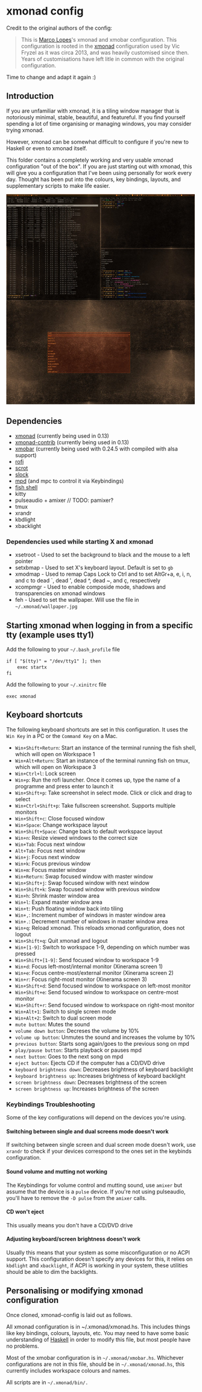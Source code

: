 # xmonad config

Credit to the original authors of the config:

> This is [Marco Lopes](https://github.com/mlopes/dotfiles/)'s xmonad and xmobar configuration.
> This configuration is rooted in the [xmonad](http://xmonad.org/) configuration used by Vic Fryzel as it was circa 2013, and was heavily customised since then. Years of customisations have left litle in common with the original configuration.

Time to change and adapt it again :)

## Introduction

If you are unfamiliar with xmonad, it is a tiling window manager that is
notoriously minimal, stable, beautiful, and featureful.  If you find yourself
spending a lot of time organising or managing windows, you may consider trying
xmonad.

However, xmonad can be somewhat difficult to configure if you're new to
Haskell or even to xmonad itself.

This folder contains a completely working and very usable xmonad
configuration "out of the box". If you are just starting out with xmonad,
this will give you a configuration that I've been using personally for
work every day. Thought has been put into the colours, key bindings, layouts,
and supplementary scripts to make life easier.

<img src="https://github.com/svalaskevicius/dotfiles/raw/xps/.xmonad/screenshot.png" width="500px">

## Dependencies

* [xmonad](http://xmonad.org/) (currently being used in 0.13)
* [xmonad-contrib](http://hackage.haskell.org/package/xmonad-contrib) (currently being used in 0.13)
* [xmobar](http://projects.haskell.org/xmobar/) (currently being used with 0.24.5 with compiled with alsa support)
* [rofi](https://davedavenport.github.io/rofi/)
* [scrot](http://freecode.com/projects/scrot)
* [slock](http://tools.suckless.org/slock/)
* [mpd](https://www.musicpd.org/) (and mpc to control it via Keybindings)
* [fish shell](https://fishshell.com/)
* kitty
* pulseaudio + amixer // TODO: pamixer?
* tmux
* xrandr
* kbdlight
* xbacklight

### Dependencies used while starting X and xmonad

* xsetroot - Used to set the background to black and the mouse to a left pointer
* setxbmap - Used to set X's keyboard layout. Default is set to `gb`
* xmodmap - Used to remap Caps Lock to Ctrl and to set AltGr+a, e, i, n, and c to dead \`, dead ', dead ^, dead ~, and ç, respectively
* xcompmgr - Used to enable composide mode, shadows and transparencies on xmonad windows
* feh - Used to set the wallpaper. Will use the file in `~/.xmonad/wallpaper.jpg`


## Starting xmonad when logging in from a specific tty (example uses tty1)

Add the following to your `~/.bash_profile` file

    if [ "$(tty)" = "/dev/tty1" ]; then
        exec startx
    fi


Add the following to your `~/.xinitrc` file

    exec xmonad


## Keyboard shortcuts

The following keyboard shortcuts are set in this configuration. It uses the `Win Key` in a PC or the `Command Key` on a
Mac.

* `Win+Shift+Return`: Start an instance of the terminal running the fish shell, which will open on Workspace 1
* `Win+Alt+Return`: Start an instance of the terminal running fish on tmux, which will open on Workspace 3
* `Win+Ctrl+l`: Lock screen
* `Win+p`: Run the rofi launcher.  Once it comes up, type the name of a programme and press enter to launch it
* `Win+Shift+p`: Take screenshot in select mode. Click or click and drag to select
* `Win+Ctrl+Shift+p`: Take fullscreen screenshot. Supports multiple monitors
* `Win+Shift+c`: Close focused window
* `Win+Space`: Change workspace layout
* `Win+Shift+Space`: Change back to default workspace layout
* `Win+n`: Resize viewed windows to the correct size
* `Win+Tab`: Focus next window
* `Alt+Tab`: Focus next window
* `Win+j`: Focus next window
* `Win+k`: Focus previous window
* `Win+m`: Focus master window
* `Win+Return`: Swap focused window with master window
* `Win+Shift+j`: Swap focused window with next window
* `Win+Shift+k`: Swap focused window with previous window
* `Win+h`: Shrink master window area
* `Win+l`: Expand master window area
* `Win+t`: Push floating window back into tiling
* `Win+,`: Increment number of windows in master window area
* `Win+.`: Decrement number of windows in master window area
* `Win+q`: Reload xmonad. This reloads xmonad configuration, does not logout
* `Win+Shift+q`: Quit xmonad and logout
* `Win+[1-9]`: Switch to workspace 1-9, depending on which number was pressed
* `Win+Shift+[1-9]`: Send focused window to workspace 1-9
* `Win+d`: Focus left-most/internal monitor (Xinerama screen 1)
* `Win+e`: Focus centre-most/external monitor (Xinerama screen 2)
* `Win+r`: Focus right-most monitor (Xinerama screen 3)
* `Win+Shift+d`: Send focused window to workspace on left-most monitor
* `Win+Shift+e`: Send focused window to workspace on centre-most monitor
* `Win+Shift+r`: Send focused window to workspace on right-most monitor
* `Win+Alt+1`: Switch to single screen mode
* `Win+Alt+2`: Switch to dual screen mode
* `mute button`: Mutes the sound
* `volume down button`: Decreses the volume by 10%
* `volume up button`: Unmutes the sound and increases the volume by 10%
* `previous button`: Starts song again/goes to the previous song on mpd
* `play/pause button`: Starts playback or pauses mpd
* `next button`: Goes to the next song on mpd
* `eject button`: Ejects CD if the computer has a CD/DVD drive
* `keyboard brightness down`: Decreases brightness of keyboard backlight
* `keyboard brightness up`: Increases brightness of keyboard backlight
* `screen brightness down`: Decreases brightness of the screen
* `screen brightness up`: Increases brightness of the screen

### Keybindings Troubleshooting

Some of the key configurations will depend on the devices you're using.

#### Switching between single and dual screens mode doesn't work
If switching between single screen and dual screen mode doesn't work, use
`xrandr` to check if your devices correspond to the ones set in the keybinds
configuration.

#### Sound volume and mutting not working
The Keybindings for volume control and mutting sound, use `amixer` but assume
that the device is a `pulse` device. If you're not using pulseaudio, you'll have to
remove the `-D pulse` from the `amixer` calls.

#### CD won't eject
This usually means you don't have a CD/DVD drive

#### Adjusting keyboard/screen brightness doesn't work
Usually this means that your system as some misconfiguration or no ACPI
support. This configuration doesn't specify any devices for this, it relies on
`kbdlight` and `xbacklight`, if ACPI is working in your system, these
utilities should be able to dim the backlights.


## Personalising or modifying xmonad configuration

Once cloned, xmonad-config is laid out as follows.

All xmonad configuration is in ~/.xmonad/xmonad.hs.  This includes
things like key bindings, colours, layouts, etc.  You may need to have some
basic understanding of [Haskell](http://www.haskell.org/haskellwiki/Haskell)
in order to modify this file, but most people have no problems.

Most of the xmobar configuration is in `~/.xmonad/xmobar.hs`. Whichever
configurations are not in this file, should be in `~/.xmonad/xmonad.hs`, this
currently includes workspace colours and names.

All scripts are in `~/.xmonad/bin/.`
